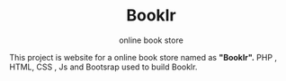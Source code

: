 <h1 align=center> Booklr </h1>
<p align=center>online book store</p>
This project is website for a online book store named as <b>"Booklr".</b> PHP , HTML, CSS , Js and Bootsrap used to build Booklr.
